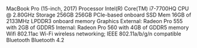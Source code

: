 

MacBook Pro (15-inch, 2017) 
Processor 
 Intel(R) Core(TM) i7-7700HQ CPU @ 2.80GHz
Storage
256GB
256GB PCIe-based onboard SSD
Mem
16GB of 2133MHz LPDDR3 onboard memory
Graphics
External: Radeon Pro 555 with 2GB of GDDR5 
Internal: Radeon Pro 560 with 4GB of GDDR5 memory
Wifi
802.11ac Wi-Fi wireless networking; IEEE 802.11a/b/g/n compatible
Bluetooth
Bluetooth 4.2 


